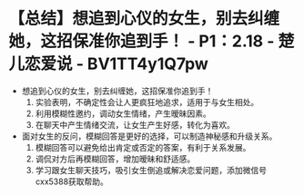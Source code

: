 # 【总结】想追到心仪的女生，别去纠缠她，这招保准你追到手！ - P1：2.18 - 楚儿恋爱说 - BV1TT4y1Q7pw

-   想追到心仪的女生，别去纠缠她，这招保准你追到手！
    1.  实验表明，不确定性会让人更疯狂地追求，适用于与女生相处。
    2.  利用模糊性邀约，调动女生情绪，产生暧昧因素。
    3.  在聊天中产生情绪交流，让女生产生好感，转化为喜欢。
-   面对女生的反问，模糊回答是更好的选择，可以制造神秘感和升级关系。
    1.  模糊回答可以避免给出肯定或否定的答案，有利于关系发展。
    2.  调侃对方后再模糊回答，增加暧昧和舒适感。
    3.  学习跟女生聊天技巧，吸引女生倒追或解决恋爱问题，添加微信号cxx5388获取帮助。